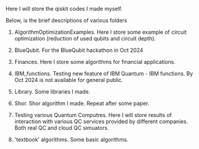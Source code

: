 Here I will store the qiskit codes I made myself.

Below, is the brief descriptions of various folders


1. AlgorithmOptimizationExamples. Here I store some example of circuit optimization (reduction of used qubits and circuit depth).

2. BlueQubit. For the BlueQubit hackathon in Oct 2024

3. Finances. Here I store some algorithms for financial applications.

4. IBM_functions. Testing new feature of IBM Quantum - IBM functions. By Oct 2024 is not available for general public.

5. Library. Some libraries I made.

6. Shor. Shor algorithm I made. Repeat after some paper.

7. Testing various Quantum Computres. Here I will store results of interaction with various QC services provided by different companies. Both real QC and cloud QC simuators.

8. 'textbook' algorithms. Some basic algorithms.
